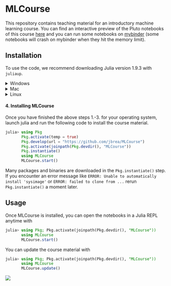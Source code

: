 # MLCourse

This repository contains teaching material for an introductory machine learning course.
You can find an interactive preview of the Pluto notebooks of this course [here](https://bio322.epfl.ch) and you can run some notebooks on [mybinder](https://mybinder.org/v2/gh/jbrea/MLCourse/binder?urlpath=pluto/open?path%3D/home/jovyan/MLCourse/index.jl) (some notebooks will crash on mybinder when they hit the memory limit).

## Installation

To use the code, we recommend downloading Julia version 1.9.3 with `juliaup`.

<details>
<summary>Windows</summary>

#### 1. Install juliaup
```
winget install julia -s msstore
```
#### 2. Add Julia 1.9.3
```
juliaup add 1.9.3
```
#### 3. Make 1.9.3 default
```
juliaup default 1.9.3
```

<!---#### Alternative
Alternatively you can download [this installer](https://julialang-s3.julialang.org/bin/winnt/x64/1.7/julia-1.9.3-win64.exe).--->

</details>


<details>
<summary>Mac</summary>

#### 1. Install juliaup
```
curl -fsSL https://install.julialang.org | sh
```
You may need to run `source ~/.bashrc` or `source ~/.bash_profile` or `source ~/.zshrc` if `juliaup` is not found after installation.

Alternatively, if `brew` is available on the system you can install juliaup with
```
brew install juliaup
```
#### 2. Add Julia 1.9.3
```
juliaup add 1.9.3
```
#### 3. Make 1.9.3 default
```
juliaup default 1.9.3
```

<!---#### Alternative
Alternatively you can download [this installer](https://julialang-s3.julialang.org/bin/mac/x64/1.7/julia-1.9.3-mac64.dmg)--->

</details>

<details>
<summary>Linux</summary>

#### 1. Install juliaup

```
curl -fsSL https://install.julialang.org | sh
```
You may need to run `source ~/.bashrc` or `source ~/.bash_profile` or `source ~/.zshrc` if `juliaup` is not found after installation.

Alternatively, use the AUR if you are on Arch Linux or `zypper` if you are on openSUSE Tumbleweed.
#### 2. Add Julia 1.9.3
```
juliaup add 1.9.3
```
#### 3. Make 1.9.3 default
```
juliaup default 1.9.3
```

<!---#### Alternative
Alternatively you can download and unpack [this archive](https://julialang-s3.julialang.org/bin/linux/x64/1.7/julia-1.9.3-linux-x86_64.tar.gz)--->

</details>

#### 4. Installing MLCourse
Once you have finished the above steps 1.-3. for your operating system, launch julia and
run the following code to install the course material.
```julia
julia> using Pkg
       Pkg.activate(temp = true)
       Pkg.develop(url = "https://github.com/jbrea/MLCourse")
       Pkg.activate(joinpath(Pkg.devdir(), "MLCourse"))
       Pkg.instantiate()
       using MLCourse
       MLCourse.start()
```
Many packages and binaries are downloaded in the `Pkg.instantiate()` step.
If you encounter an error message like `ERROR: Unable to automatically install
'sysimage'` or `ERROR: failed to clone from ...` rerun `Pkg.instantiate()` a moment later.

## Usage
Once MLCourse is installed, you can open the notebooks in a Julia REPL anytime with
```julia
julia> using Pkg; Pkg.activate(joinpath(Pkg.devdir(), "MLCourse"))
       using MLCourse
       MLCourse.start()
```

You can update the course material with
```julia
julia> using Pkg; Pkg.activate(joinpath(Pkg.devdir(), "MLCourse"))
       using MLCourse
       MLCourse.update()
```

![](https://www.epfl.ch/wp/5.5/wp-content/themes/wp-theme-2018/assets/svg/epfl-logo.svg)
